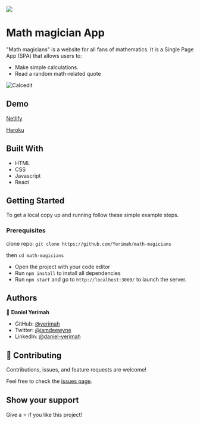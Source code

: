 ![](https://img.shields.io/badge/Microverse-blueviolet)

# Math magician App

"Math magicians" is a website for all fans of mathematics. It is a Single Page App (SPA) that allows users to:

- Make simple calculations.
- Read a random math-related quote

![Calcedit](https://user-images.githubusercontent.com/71140133/155229108-4c20b7bc-1d89-407a-b581-70340ef674ff.PNG)

## Demo

[Netlify](https://math-magic-project.netlify.app/)

[Heroku](https://math-magic-project.herokuapp.com/)

## Built With

- HTML 
- CSS
- Javascript
- React

## Getting Started

To get a local copy up and running follow these simple example steps.

### Prerequisites

clone repo: `git clone https://github.com/Yerimah/math-magicians`

then
`cd math-magicians`

- Open the project with your code editor
- Run `npm install` to install all dependencies
- Run `npm start` and go to `http://localhost:3000/` to launch the server.

## Authors

👤 **Daniel Yerimah**

- GitHub: [@yerimah](https://github.com/yerimah)
- Twitter: [@iamdeewyne](https://twitter.com/iamdeewyne)
- LinkedIn: [@daniel-yerimah](https://www.linkedin.com/in/daniel-yerimah/)


## 🤝 Contributing

Contributions, issues, and feature requests are welcome!

Feel free to check the [issues page](https://github.com/Yerimah/math-magicians/issues).

## Show your support

Give a ⭐️ if you like this project!
